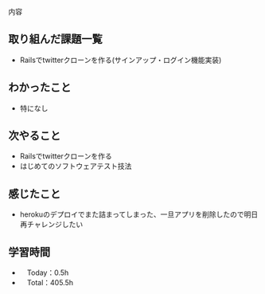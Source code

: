 内容
## 取り組んだ課題一覧
- Railsでtwitterクローンを作る(サインアップ・ログイン機能実装)
 
## わかったこと 
- 特になし
 
## 次やること
- Railsでtwitterクローンを作る
- はじめてのソフトウェアテスト技法

## 感じたこと
- herokuのデプロイでまた詰まってしまった、一旦アプリを削除したので明日再チャレンジしたい

## 学習時間
- 　Today：0.5h
- 　Total：405.5h